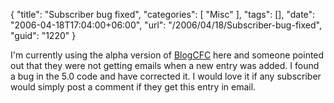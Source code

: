 {
	"title": "Subscriber bug fixed",
	"categories": [
		"Misc"
	],
	"tags": [],
	"date": "2006-04-18T17:04:00+06:00",
	"url": "/2006/04/18/Subscriber-bug-fixed",
	"guid": "1220"
}

I'm currently using the alpha version of <a href="http://www.blogcfc.com">BlogCFC</a> here and someone pointed out that they were not getting emails when a new entry was added. I found a bug in the 5.0 code and have corrected it. I would love it if any subscriber would simply post a comment if they get this entry in email.